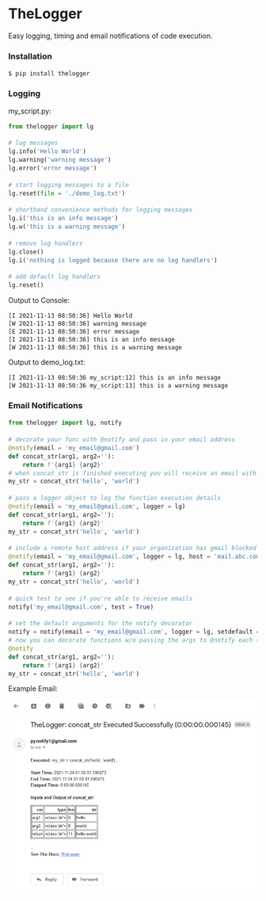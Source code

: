 # TheLogger

Easy logging, timing and email notifications of code execution.

### Installation

```
$ pip install thelogger
```

### Logging

my_script.py:
```python class:"lineNo"
from thelogger import lg

# log messages
lg.info('Hello World')
lg.warning('warning message')
lg.error('error message')

# start logging messages to a file
lg.reset(file = './demo_log.txt')

# shorthand convenience methods for logging messages
lg.i('this is an info message')
lg.w('this is a warning message')

# remove log handlers
lg.close()
lg.i('nothing is logged because there are no log handlers')

# add default log handlers
lg.reset()
```

Output to Console:
```
[I 2021-11-13 08:50:36] Hello World
[W 2021-11-13 08:50:36] warning message
[E 2021-11-13 08:50:36] error message
[I 2021-11-13 08:50:36] this is an info message
[W 2021-11-13 08:50:36] this is a warning message
```

Output to demo_log.txt:
```
[I 2021-11-13 08:50:36 my_script:12] this is an info message
[W 2021-11-13 08:50:36 my_script:13] this is a warning message
```

### Email Notifications
```python class:"lineNo"
from thelogger import lg, notify

# decorate your func with @notify and pass in your email address 
@notify(email = 'my_email@gmail.com')
def concat_str(arg1, arg2=''):
    return f'{arg1} {arg2}'
# when concat_str is finished executing you will receive an email with the details
my_str = concat_str('hello', 'world')

# pass a logger object to log the function execution details
@notify(email = 'my_email@gmail.com', logger = lg)
def concat_str(arg1, arg2=''):
    return f'{arg1} {arg2}'
my_str = concat_str('hello', 'world')

# include a remote host address if your organization has gmail blocked
@notify(email = 'my_email@gmail.com', logger = lg, host = 'mail.abc.com')
def concat_str(arg1, arg2=''):
    return f'{arg1} {arg2}'
my_str = concat_str('hello', 'world')

# quick test to see if you're able to receive emails
notify('my_email@gmail.com', test = True)

# set the default arguments for the notify decorator
notify = notify(email = 'my_email@gmail.com', logger = lg, setdefault = True)
# now you can decorate functions w/o passing the args to @notify each time
@notify
def concat_str(arg1, arg2=''):
    return f'{arg1} {arg2}'
my_str = concat_str('hello', 'world')
```

Example Email:

![alt text](https://github.com/tom1919/TheLogger/blob/main/example_email.PNG)
